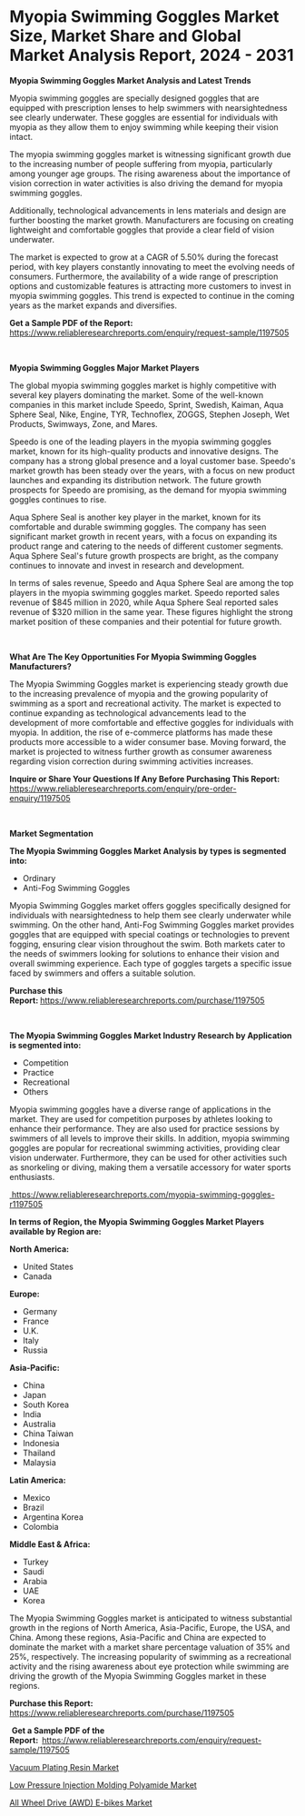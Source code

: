 <p><h1>Myopia Swimming Goggles Market Size, Market Share and Global Market Analysis Report, 2024 - 2031</h1></p><p><strong>Myopia Swimming Goggles Market Analysis and Latest Trends</strong></p>
<p><p>Myopia swimming goggles are specially designed goggles that are equipped with prescription lenses to help swimmers with nearsightedness see clearly underwater. These goggles are essential for individuals with myopia as they allow them to enjoy swimming while keeping their vision intact.</p><p>The myopia swimming goggles market is witnessing significant growth due to the increasing number of people suffering from myopia, particularly among younger age groups. The rising awareness about the importance of vision correction in water activities is also driving the demand for myopia swimming goggles.</p><p>Additionally, technological advancements in lens materials and design are further boosting the market growth. Manufacturers are focusing on creating lightweight and comfortable goggles that provide a clear field of vision underwater.</p><p>The market is expected to grow at a CAGR of 5.50% during the forecast period, with key players constantly innovating to meet the evolving needs of consumers. Furthermore, the availability of a wide range of prescription options and customizable features is attracting more customers to invest in myopia swimming goggles. This trend is expected to continue in the coming years as the market expands and diversifies.</p></p>
<p><strong>Get a Sample PDF of the Report:&nbsp;</strong> <a href="https://www.reliableresearchreports.com/enquiry/request-sample/1197505">https://www.reliableresearchreports.com/enquiry/request-sample/1197505</a></p>
<p>&nbsp;</p>
<p><strong>Myopia Swimming Goggles Major Market Players</strong></p>
<p><p>The global myopia swimming goggles market is highly competitive with several key players dominating the market. Some of the well-known companies in this market include Speedo, Sprint, Swedish, Kaiman, Aqua Sphere Seal, Nike, Engine, TYR, Technoflex, ZOGGS, Stephen Joseph, Wet Products, Swimways, Zone, and Mares.</p><p>Speedo is one of the leading players in the myopia swimming goggles market, known for its high-quality products and innovative designs. The company has a strong global presence and a loyal customer base. Speedo's market growth has been steady over the years, with a focus on new product launches and expanding its distribution network. The future growth prospects for Speedo are promising, as the demand for myopia swimming goggles continues to rise.</p><p>Aqua Sphere Seal is another key player in the market, known for its comfortable and durable swimming goggles. The company has seen significant market growth in recent years, with a focus on expanding its product range and catering to the needs of different customer segments. Aqua Sphere Seal's future growth prospects are bright, as the company continues to innovate and invest in research and development.</p><p>In terms of sales revenue, Speedo and Aqua Sphere Seal are among the top players in the myopia swimming goggles market. Speedo reported sales revenue of $845 million in 2020, while Aqua Sphere Seal reported sales revenue of $320 million in the same year. These figures highlight the strong market position of these companies and their potential for future growth.</p></p>
<p>&nbsp;</p>
<p><strong>What Are The Key Opportunities For Myopia Swimming Goggles Manufacturers?</strong></p>
<p><p>The Myopia Swimming Goggles market is experiencing steady growth due to the increasing prevalence of myopia and the growing popularity of swimming as a sport and recreational activity. The market is expected to continue expanding as technological advancements lead to the development of more comfortable and effective goggles for individuals with myopia. In addition, the rise of e-commerce platforms has made these products more accessible to a wider consumer base. Moving forward, the market is projected to witness further growth as consumer awareness regarding vision correction during swimming activities increases.</p></p>
<p><strong>Inquire or Share Your Questions If Any Before Purchasing This Report:</strong> <a href="https://www.reliableresearchreports.com/enquiry/pre-order-enquiry/1197505">https://www.reliableresearchreports.com/enquiry/pre-order-enquiry/1197505</a></p>
<p>&nbsp;</p>
<p><strong>Market Segmentation</strong></p>
<p><strong>The Myopia Swimming Goggles Market Analysis by types is segmented into:</strong></p>
<p><ul><li>Ordinary</li><li>Anti-Fog Swimming Goggles</li></ul></p>
<p><p>Myopia Swimming Goggles market offers goggles specifically designed for individuals with nearsightedness to help them see clearly underwater while swimming. On the other hand, Anti-Fog Swimming Goggles market provides goggles that are equipped with special coatings or technologies to prevent fogging, ensuring clear vision throughout the swim. Both markets cater to the needs of swimmers looking for solutions to enhance their vision and overall swimming experience. Each type of goggles targets a specific issue faced by swimmers and offers a suitable solution.</p></p>
<p><strong>Purchase this Report:&nbsp;</strong><a href="https://www.reliableresearchreports.com/purchase/1197505">https://www.reliableresearchreports.com/purchase/1197505</a></p>
<p>&nbsp;</p>
<p><strong>The Myopia Swimming Goggles Market Industry Research by Application is segmented into:</strong></p>
<p><ul><li>Competition</li><li>Practice</li><li>Recreational</li><li>Others</li></ul></p>
<p><p>Myopia swimming goggles have a diverse range of applications in the market. They are used for competition purposes by athletes looking to enhance their performance. They are also used for practice sessions by swimmers of all levels to improve their skills. In addition, myopia swimming goggles are popular for recreational swimming activities, providing clear vision underwater. Furthermore, they can be used for other activities such as snorkeling or diving, making them a versatile accessory for water sports enthusiasts.</p></p>
<p><a href="https://www.reliableresearchreports.com/myopia-swimming-goggles-r1197505">&nbsp;https://www.reliableresearchreports.com/myopia-swimming-goggles-r1197505</a></p>
<p><strong>In terms of Region, the Myopia Swimming Goggles Market Players available by Region are:</strong></p>
<p>
    <p> <strong> North America: </strong>
        <ul>
            <li>United States</li>
            <li>Canada</li>
        </ul>
        </p> 
    <p> <strong> Europe: </strong>
        <ul>
            <li>Germany</li>
            <li>France</li>
            <li>U.K.</li>
            <li>Italy</li>
            <li>Russia</li>
        </ul>
        </p> 
    <p> <strong> Asia-Pacific: </strong>
        <ul>
            <li>China</li>
            <li>Japan</li>
            <li>South Korea</li>
            <li>India</li>
            <li>Australia</li>
            <li>China Taiwan</li>
            <li>Indonesia</li>
            <li>Thailand</li>
            <li>Malaysia</li>
        </ul>
        </p> 
    <p> <strong> Latin America: </strong>
        <ul>
            <li>Mexico</li>
            <li>Brazil</li>
            <li>Argentina Korea</li>
            <li>Colombia</li>
        </ul>
        </p> 
    <p> <strong> Middle East & Africa: </strong>
        <ul>
            <li>Turkey</li>
            <li>Saudi</li>
            <li>Arabia</li>
            <li>UAE</li>
            <li>Korea</li>
        </ul>
    </p>
    </p>
<p><p>The Myopia Swimming Goggles market is anticipated to witness substantial growth in the regions of North America, Asia-Pacific, Europe, the USA, and China. Among these regions, Asia-Pacific and China are expected to dominate the market with a market share percentage valuation of 35% and 25%, respectively. The increasing popularity of swimming as a recreational activity and the rising awareness about eye protection while swimming are driving the growth of the Myopia Swimming Goggles market in these regions.</p></p>
<p><strong>Purchase this Report: </strong><a href="https://www.reliableresearchreports.com/purchase/1197505">https://www.reliableresearchreports.com/purchase/1197505</a></p>
<p>&nbsp;<strong>Get a Sample PDF of the Report:&nbsp;&nbsp;</strong><a href="https://www.reliableresearchreports.com/enquiry/request-sample/1197505">https://www.reliableresearchreports.com/enquiry/request-sample/1197505</a></p>
<p><strong></strong></p>
<p><p><a href="https://github.com/seekum/Market-Research-Report-List-3/blob/main/vacuum-plating-resin-market.md">Vacuum Plating Resin Market</a></p><p><a href="https://github.com/timeliteaut/Market-Research-Report-List-3/blob/main/low-pressure-injection-molding-polyamide-market.md">Low Pressure Injection Molding Polyamide Market</a></p><p><a href="https://view.publitas.com/reportprime-1/all-wheel-drive-awd-e-bikes-market-size-market-segmentation-market-trends-and-growth-analysis-forecast-till-2031/">All Wheel Drive (AWD) E-bikes Market</a></p></p>